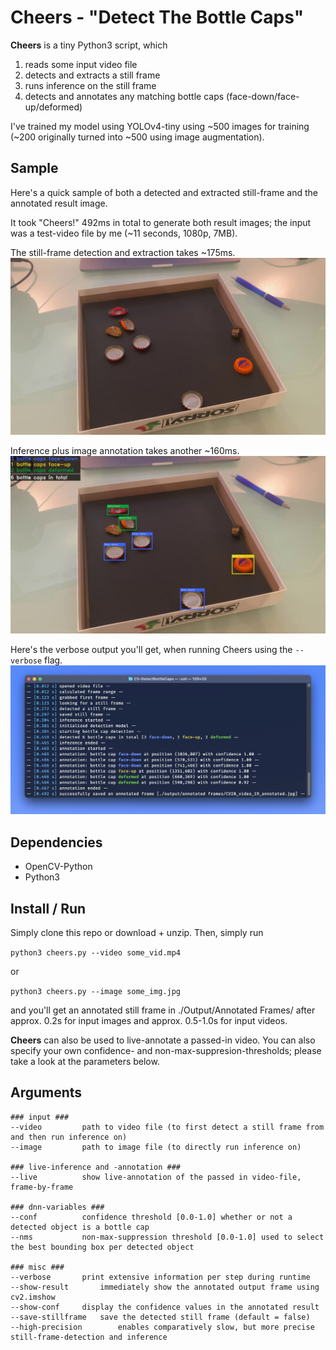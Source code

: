 # Cheers - "Detect The Bottle Caps"
**Cheers** is a tiny Python3 script, which 

1. reads some input video file
2. detects and extracts a still frame
3. runs inference on the still frame
4. detects and annotates any matching bottle caps (face-down/face-up/deformed)

I've trained my model using YOLOv4-tiny using ~500 images for training (~200 originally turned into ~500 using image augmentation).
 
## Sample
Here's a quick sample of both a detected and extracted still-frame and the annotated result image.
 
It took "Cheers!" 492ms in total to generate both result images; the input was a test-video file by me (~11 seconds, 1080p, 7MB).
 
The still-frame detection and extraction takes ~175ms. 
![Detected still-frame](docs/test_stillframe.jpg)
 
Inference plus image annotation takes another ~160ms.
![Annotated result](docs/test_annotated.jpg)

Here's the verbose output you'll get, when running Cheers using the `--verbose` flag.
![Annotated result](docs/console_sample.jpg)
 
## Dependencies
- OpenCV-Python
- Python3

## Install / Run
Simply clone this repo or download + unzip. Then, simply run

`python3 cheers.py --video some_vid.mp4`

or

`python3 cheers.py --image some_img.jpg`

and you'll get an annotated still frame in ./Output/Annotated Frames/ after approx. 0.2s for input images and approx. 0.5-1.0s for input videos. 

**Cheers** can also be used to live-annotate a passed-in video. You can also specify your own confidence- and non-max-suppresion-thresholds; please take a look at the parameters below.

 ## Arguments

```
### input ###
--video			path to video file (to first detect a still frame from and then run inference on)
--image			path to image file (to directly run inference on)

### live-inference and -annotation ###
--live			show live-annotation of the passed in video-file, frame-by-frame

### dnn-variables ###
--conf			confidence threshold [0.0-1.0] whether or not a detected object is a bottle cap
--nms			non-max-suppression threshold [0.0-1.0] used to select the best bounding box per detected object

### misc ###
--verbose		print extensive information per step during runtime
--show-result		immediately show the annotated output frame using cv2.imshow
--show-conf		display the confidence values in the annotated result
--save-stillframe	save the detected still frame (default = false)
--high-precision       	enables comparatively slow, but more precise still-frame-detection and inference

```
